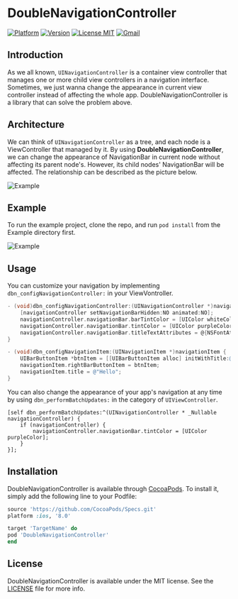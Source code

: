 # DoubleNavigationController

[![Platform](https://img.shields.io/cocoapods/p/TinyPart.svg?style=flat)](https://cocoapods.org/?q=doublenavigationcontroller)
[![Version](https://img.shields.io/cocoapods/v/TinyPart.svg?style=flat)](https://cocoapods.org/?q=doublenavigationcontroller)
[![License MIT](https://img.shields.io/badge/license-MIT-green.svg?style=flat)](https://github.com/RyanLeeLY/DoubleNavigationController/blob/master/LICENSE)
[![Gmail](https://img.shields.io/badge/Gmail-@liyaoxjtu2013-red.svg?style=flat)](mail://liyaoxjtu2013@gmail.com)

## Introduction
As we all known, `UINavigationController` is a container view controller that manages one or more child view controllers in a navigation interface. Sometimes, we just wanna change the appearance in current view controller instead of affecting the whole app. DoubleNavigationController is a library that can solve the problem above.

## Architecture
We can think of `UINavigationController` as a tree, and each node is a ViewController that managed by it. By using **DoubleNavigationController**, we can change the appearance of NavigationBar in current node without affecting its parent node's. However, its child nodes' NavigationBar will be affected. The relationship can be described as the picture below.

![Example](https://github.com/RyanLeeLY/DoubleNavigationController/blob/master/architecture.jpeg)

## Example

To run the example project, clone the repo, and run `pod install` from the Example directory first.

![Example](https://github.com/RyanLeeLY/DoubleNavigationController/blob/master/example_high.gif)

## Usage

You can customize your navigation by implementing `dbn_configNavigationController:` in your ViewVontroller.

```objective-c
- (void)dbn_configNavigationController:(UINavigationController *)navigationController {
    [navigationController setNavigationBarHidden:NO animated:NO];
    navigationController.navigationBar.barTintColor = [UIColor whiteColor];
    navigationController.navigationBar.tintColor = [UIColor purpleColor];
    navigationController.navigationBar.titleTextAttributes = @{NSFontAttributeName: [UIFont systemFontOfSize:20], NSForegroundColorAttributeName: [UIColor redColor]};
}

- (void)dbn_configNavigationItem:(UINavigationItem *)navigationItem {
    UIBarButtonItem *btnItem = [[UIBarButtonItem alloc] initWithTitle:@"Next" style:UIBarButtonItemStylePlain target:self action:@selector(eventFromButton:)];
    navigationItem.rightBarButtonItem = btnItem;
    navigationItem.title = @"Hello";
}
```

You can also change the appearance of your app's navigation at any time by using `dbn_performBatchUpdates:` in the category of `UIViewController`.

```
[self dbn_performBatchUpdates:^(UINavigationController * _Nullable navigationController) {
    if (navigationController) {
        navigationController.navigationBar.tintColor = [UIColor purpleColor];
    }
}];
```

## Installation

DoubleNavigationController is available through [CocoaPods](https://cocoapods.org). To install
it, simply add the following line to your Podfile:

```ruby
source 'https://github.com/CocoaPods/Specs.git'
platform :ios, '8.0'

target 'TargetName' do
pod 'DoubleNavigationController'
end
```

## License
DoubleNavigationController is available under the MIT license. See the [LICENSE](https://github.com/RyanLeeLY/DoubleNavigationController/blob/master/LICENSE) file for more info.
